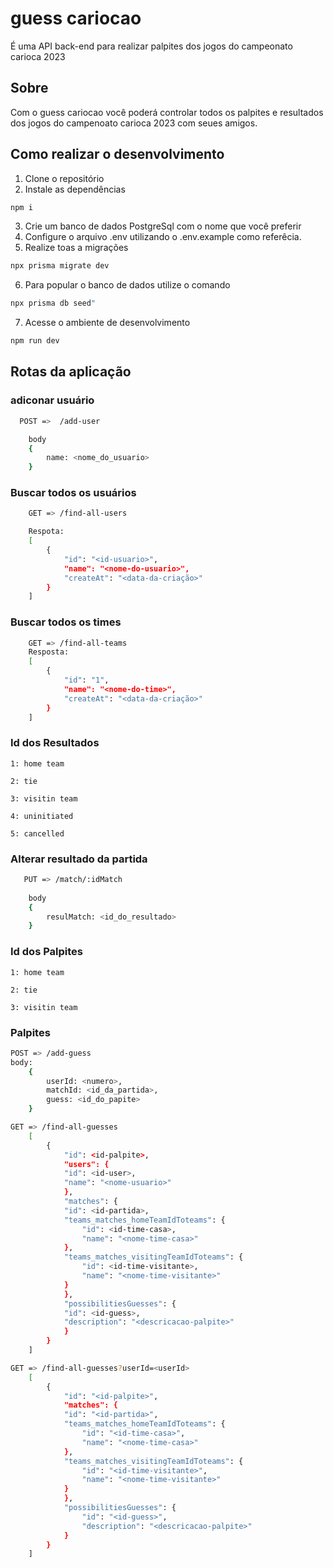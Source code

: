 # guess cariocao
É uma API back-end para realizar palpites dos jogos do campeonato carioca 2023

## Sobre
Com o guess cariocao você poderá controlar todos os palpites e resultados dos jogos do campenoato carioca 2023 com seues amigos.

## Como realizar o desenvolvimento

1. Clone o repositório
2. Instale as dependências 
```bash
npm i
```
3. Crie um banco de dados PostgreSql com o nome que você preferir
4. Configure o arquivo .env utilizando o .env.example como referêcia.
5. Realize toas a migrações
```bash
npx prisma migrate dev
```

6. Para popular o banco de dados utilize o comando
```bash
npx prisma db seed"
```
7. Acesse o ambiente de desenvolvimento
```bash
npm run dev
```

## Rotas da aplicação

### adiconar usuário
``` bash
  POST =>  /add-user

    body
    {
        name: <nome_do_usuario> 
    }
```
### Buscar todos os usuários
``` bash
    GET => /find-all-users

    Respota:
    [
        {
            "id": "<id-usuario>",
            "name": "<nome-do-usuario>",
            "createAt": "<data-da-criação>"
        }
    ]
```

### Buscar todos os times
``` bash
    GET => /find-all-teams
    Resposta:
    [
        {
            "id": "1",
            "name": "<nome-do-time>",
            "createAt": "<data-da-criação>"
        }
    ]
```

### Id dos Resultados

    1: home team

    2: tie

    3: visitin team

    4: uninitiated

    5: cancelled

### Alterar resultado da partida
``` bash
   PUT => /match/:idMatch
    
    body
    {
        resulMatch: <id_do_resultado>
    }
```

### Id dos Palpites

    1: home team

    2: tie

    3: visitin team

### Palpites
```bash
POST => /add-guess
body:
    {
        userId: <numero>,
        matchId: <id_da_partida>,
        guess: <id_do_papite>
    }
```
```bash
GET => /find-all-guesses
    [
        {
            "id": <id-palpite>,
            "users": {
            "id": <id-user>,
            "name": "<nome-usuario>"
            },
            "matches": {
            "id": <id-partida>,
            "teams_matches_homeTeamIdToteams": {
                "id": <id-time-casa>,
                "name": "<nome-time-casa>"
            },
            "teams_matches_visitingTeamIdToteams": {
                "id": <id-time-visitante>,
                "name": "<nome-time-visitante>"
            }
            },
            "possibilitiesGuesses": {
            "id": <id-guess>,
            "description": "<descricacao-palpite>"
            }
        }
    ]
```

```bash
GET => /find-all-guesses?userId=<userId>
    [
        {
            "id": "<id-palpite>",
            "matches": {
            "id": "<id-partida>",
            "teams_matches_homeTeamIdToteams": {
                "id": "<id-time-casa>",
                "name": "<nome-time-casa>"
            },
            "teams_matches_visitingTeamIdToteams": {
                "id": "<id-time-visitante>",
                "name": "<nome-time-visitante>"
            }
            },
            "possibilitiesGuesses": {
                "id": "<id-guess>",
                "description": "<descricacao-palpite>"
            }
        }
    ]
```
